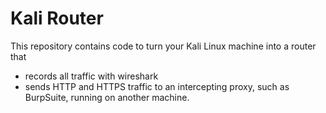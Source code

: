 # Kali Router
This repository contains code to turn your Kali Linux machine into a router
that
- records all traffic with wireshark
- sends HTTP and HTTPS traffic to an intercepting proxy, such as BurpSuite,
running on another machine.
